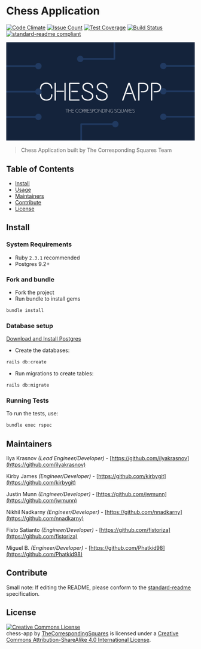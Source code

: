 # Chess Application


[![Code Climate](https://codeclimate.com/github/TheCorrespondingSquares/chess-app/badges/gpa.svg)](https://codeclimate.com/github/TheCorrespondingSquares/chess-app)
[![Issue Count](https://codeclimate.com/github/TheCorrespondingSquares/chess-app/badges/issue_count.svg)](https://codeclimate.com/github/TheCorrespondingSquares/chess-app)
[![Test Coverage](https://codeclimate.com/github/TheCorrespondingSquares/chess-app/badges/coverage.svg)](https://codeclimate.com/github/TheCorrespondingSquares/chess-app/coverage)
[![Build Status](https://travis-ci.org/TheCorrespondingSquares/chess-app.svg?branch=master)](https://travis-ci.org/TheCorrespondingSquares/chess-app)
[![standard-readme compliant](https://img.shields.io/badge/standard--readme-OK-green.svg?style=flat-square)](https://github.com/RichardLitt/standard-readme)

![banner](./public/home.png)




> Chess Application built by The Corresponding Squares Team

## Table of Contents

- [Install](#install)
- [Usage](#usage)
- [Maintainers](#maintainers)
- [Contribute](#contribute)
- [License](#license)

## Install

### System Requirements
- Ruby `2.3.1` recommended
- Postgres 9.2+

### Fork and bundle
- Fork the project
- Run bundle to install gems
```bash
bundle install
```

### Database setup

[Download and Install Postgres](https://www.postgresql.org/download/)

- Create the databases:
```bash
rails db:create
```

- Run migrations to create tables:
```bash
rails db:migrate
```

### Running Tests

To run the tests, use:

```bash
bundle exec rspec
```

## Maintainers

Ilya Krasnov _(Lead Engineer/Developer)_ - [https://github.com/ilyakrasnov](https://github.com/ilyakrasnov)

Kirby James _(Engineer/Developer)_ - [https://github.com/kirbygit](https://github.com/kirbygit)

Justin Munn _(Engineer/Developer)_ - [https://github.com/jwmunn](https://github.com/jwmunn)

Nikhil Nadkarny _(Engineer/Developer)_ - [https://github.com/nnadkarny](https://github.com/nnadkarny)

Fisto Satianto _(Engineer/Developer)_ - [https://github.com/fistoriza](https://github.com/fistoriza)

Miguel B. _(Engineer/Developer)_ - [https://github.com/Phatkid98](https://github.com/Phatkid98)

## Contribute



Small note: If editing the README, please conform to the [standard-readme](https://github.com/RichardLitt/standard-readme) specification.

## License

<a rel="license" href="http://creativecommons.org/licenses/by-sa/4.0/"><img alt="Creative Commons License" style="border-width:0" src="https://i.creativecommons.org/l/by-sa/4.0/88x31.png" /></a><br /><span xmlns:dct="http://purl.org/dc/terms/" property="dct:title">chess-app</span> by <a xmlns:cc="http://creativecommons.org/ns#" href="https://github.com/TheCorrespondingSquares" property="cc:attributionName" rel="cc:attributionURL">TheCorrespondingSquares</a> is licensed under a <a rel="license" href="http://creativecommons.org/licenses/by-sa/4.0/">Creative Commons Attribution-ShareAlike 4.0 International License</a>.
